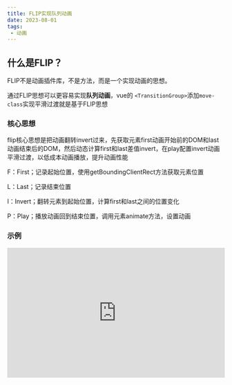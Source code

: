 ```yaml
---
title: FLIP实现队列动画
date: 2023-08-01
tags:
 - 动画
---
```

## 什么是FLIP？

FLIP不是动画插件库，不是方法，而是一个实现动画的思想。

通过FLIP思想可以更容易实现**队列动画**，vue的 `<TransitionGroup>`添加`move-class`实现平滑过渡就是基于FLIP思想

### 核心思想

flip核心思想是把动画翻转invert过来，先获取元素first动画开始前的DOM和last动画结束后的DOM，然后动态计算first和last差值invert，在play配置invert动画平滑过渡，以低成本动画播放，提升动画性能

F：First；记录起始位置，使用getBoundingClientRect方法获取元素位置

L：Last；记录结束位置

I：Invert；翻转元素到起始位置，计算first和last之间的位置变化

P：Play；播放动画回到结束位置，调用元素animate方法，设置动画

### 示例

<iframe height="300" style="width: 100%;" scrolling="no" title="flip实现动画demo1" src="https://codepen.io/misterch/embed/gOQZjme?default-tab=html%2Cresult" frameborder="no" loading="lazy" allowtransparency="true" allowfullscreen="true">
  See the Pen <a href="https://codepen.io/misterch/pen/gOQZjme">
  flip实现动画demo1</a> by Ben (<a href="https://codepen.io/misterch">@misterch</a>)
  on <a href="https://codepen.io">CodePen</a>.
</iframe>
